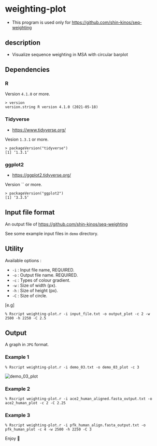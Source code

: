 # weighting-plot
* This program is used only for https://github.com/shin-kinos/seq-weighting

## description 
* Visualize sequence weighting in MSA with circular barplot

## Dependencies

### R

Version `4.1.0` or more.

```
> version
version.string R version 4.1.0 (2021-05-18)
```

### Tidyverse
* https://www.tidyverse.org/

Vesion `1.3.1` or more.

``` 
> packageVersion("tidyverse")
[1] ‘1.3.1’
```

### ggplot2
* https://ggplot2.tidyverse.org/ 

Version `` or more.

```
> packageVersion("ggplot2")
[1] ‘3.3.5’
``` 
## Input file format

An output file of https://github.com/shin-kinos/seq-weighting

See some example input files in `demo` directory.

## Utility

Available options :

* `-i` : Input file name, REQUIRED.
* `-o` : Output file name. REQUIRED.
* `-c` : Types of colour gradient.
* `-w` : Size of width (px).
* `-h` : Size of height (px).
* `-C` : Size of circle.

[e.g]

```
% Rscript weighting-plot.r -i input_file.txt -o output_plot -c 2 -w 2500 -h 2250 -C 2.5
```
## Output 
A graph in `JPG` format.

### Example 1

```
% Rscript weighting-plot.r -i demo_03.txt -o demo_03_plot -c 3
```
![demo_03_plot](https://user-images.githubusercontent.com/83740080/127841283-0c0447da-93db-4cdc-b0ca-fb97f9b28486.jpg)

### Example 2

```
% Rscript weighting-plot.r -i ace2_human_aligned.fasta_output.txt -o ace2_human_plot -c 2 -C 2.25
```

### Example 3

```
% Rscript weighting-plot.r -i pfk_human_align.fasta_output.txt -o pfk_human_plot -c 4 -w 2500 -h 2250 -C 3
```

Enjoy 🤟 
